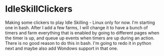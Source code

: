 # IdleSkillClickers
Making some clickers to play Idle Skilling - Linux only for now.
I'm starting one in bash. After I add a few farms, I will change it to have a bunch of timers and farm everything that is enabled by going to different pages when the timer is up, and queue up events when timers are up during an action.
There is no good reason to do this in bash. I'm going to redo it in python next and maybe also add Wondows support in that one.
